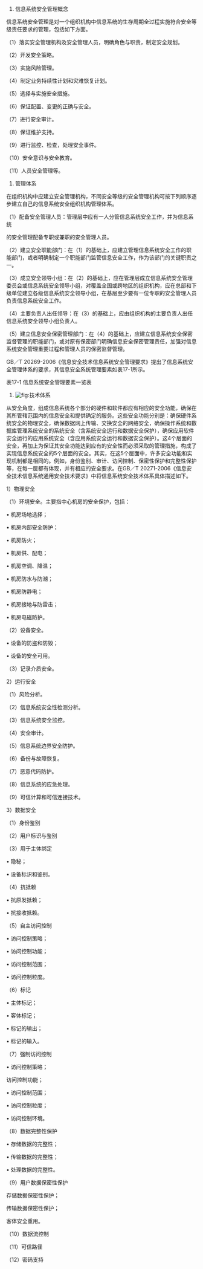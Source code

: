 
1. 信息系统安全管理概念

信息系统安全管理是对一个组织机构中信息系统的生存周期全过程实施符合安全等级责任要求的管理，包括如下方面。

（1）落实安全管理机构及安全管理人员，明确角色与职责，制定安全规划。

（2）开发安全策略。

（3）实施风险管理。

（4）制定业务持续性计划和灾难恢复计划。

（5）选择与实施安全措施。

（6）保证配置、变更的正确与安全。

（7）进行安全审计。

（8）保证维护支持。

（9）进行监控、检查，处理安全事件。

（10）安全意识与安全教育。

（11）人员安全管理等。

1. 管理体系

在组织机构中应建立安全管理机构，不同安全等级的安全管理机构可按下列顺序逐步建立自己的信息系统安全组织机构管理体系。

（1）配备安全管理人员：管理层中应有一人分管信息系统安全工作，并为信息系统

的安全管理配备专职或兼职的安全管理人员。

（2）建立安全职能部门：在（1）的基础上，应建立管理信息系统安全工作的职能部门，或者明确制定一个职能部门监管信息安全工作，作为该部门的关键职责之一。

（3）成立安全领导小组：在（2）的基础上，应在管理层成立信息系统安全管理委员会或信息系统安全领导小组，对覆盖全国或跨地区的组织机构，应在总部和下级单位建立各级信息系统安全领导小组，在基层至少要有一位专职的安全管理人员负责信息系统安全工作。

（4）主要负责人出任领导：在（3）的基础上，应由组织机构的主要负责人出任信息系统安全领导小组负责人。

（5）建立信息安全保密管理部门：在（4）的基础上，应建立信息系统安全保密监督管理的职能部门，或对原有保密部门明确信息安全保密管理责任，加强对信息系统安全管理重要过程和管理人员的保密监督管理。

GB／T
20269-2006《信息安全技术信息系统安全管理要求》提出了信息系统安全管理体系的要求，其信息安全系统管理要素如表17-1所示。

表17-1 信息系统安全管理要素一览表

1. ![](https://img.kancloud.cn/65/9a/659afb39d77527117aa3b12b96b08df7_972x4626.png "fig:")技术体系

从安全角度，组成信息系统各个部分的硬件和软件都应有相应的安全功能，确保在其所管辖范围内的信息安全和提供确定的服务。这些安全功能分别是：确保硬件系统安全的物理安全，确保数据网上传输、交换安全的网络安全，确保操作系统和数据库管理系统安全的系统安全（含系统安全运行和数据安全保护），确保应用软件安全运行的应用系统安全（含应用系统安全运行和数据安全保护）。这4个层面的安全，再加上为保证其安全功能达到应有的安全性而必须采取的管理措施，构成了实现信息系统安全的5个层面的安全。其实，在这5个层面中，许多安全功能和实现机制都是相同的。例如，身份鉴别、审计、访问控制、保密性保护和完整性保护等，在每一层都有体现，并有相应的安全要求。在GB／T 20271-2006《信息安全技术信息系统通用安全技术要求》中将信息系统安全技术体系具体描述如下。

1）物理安全

（1）环境安全。主要指中心机房的安全保护，包括：

• 机房场地选择；

• 机房内部安全防护；

• 机房防火；

• 机房供、配电；

• 机房空调、降温；

• 机房防水与防潮；

• 机房防静电；

• 机房接地与防雷击；

• 机房电磁防护。



（2）设备安全。

• 设备的防盗和防毁；

• 设备的安全可用。



（3）记录介质安全。

2）运行安全

（1）风险分析。

（2）信息系统安全性检测分析。

（3）信息系统安全监控。

（4）安全审计。

（5）信息系统边界安全防护。

（6）备份与故障恢复。

（7）恶意代码防护。

（8）信息系统的应急处理。

（9）可信计算和可信连接技术。

3）数据安全

（1）身份鉴别

（2）用户标识与鉴别

（3）用于主体绑定

• 隐秘；

• 设备标识和鉴别。



（4）抗抵赖

• 抗原发抵赖；

• 抗接收抵赖。



（5）自主访问控制

• 访问控制策略；

• 访问控制功能；

• 访问控制范围；

• 访问控制粒度。



（6）标记

• 主体标记；

• 客体标记；

• 标记的输出；

• 标记的输入。



（7）强制访问控制

• 访问控制策略；



访问控制功能；

• 访问控制范围；

• 访问控制粒度；

• 访问控制环境。



（8）数据完整性保护

• 存储数据的完整性；

• 传输数据的完整性；

• 处理数据的完整性。



（9）用户数据保密性保护

存储数据保密性保护；

传输数据保密性保护；

客体安全重用。

（10）数据流控制

（11）可信路径

（12）密码支持
